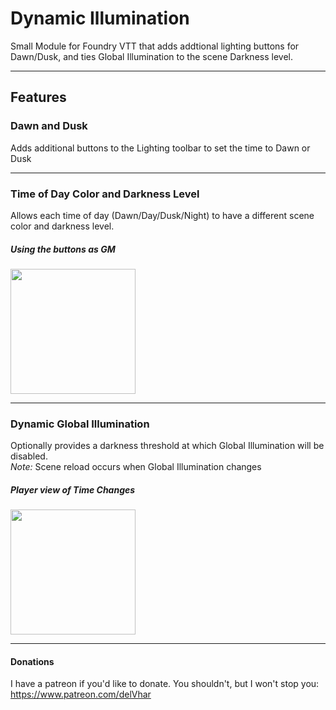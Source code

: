 # Dynamic Illumination
Small Module for Foundry VTT that adds addtional lighting buttons for Dawn/Dusk, and ties Global Illumination to the scene Darkness level.
***
## Features
### Dawn and Dusk
Adds additional buttons to the Lighting toolbar to set the time to Dawn or Dusk
***  
### Time of Day Color and Darkness Level
Allows each time of day (Dawn/Day/Dusk/Night) to have a different scene color and darkness level.  
##### Using the buttons as GM  
<img src="images/dynamic-illumination.gif" height=200>

***  
### Dynamic Global Illumination
Optionally provides a darkness threshold at which Global Illumination will be disabled.  
_Note:_ Scene reload occurs when Global Illumination changes

##### Player view of Time Changes
<img src="images/dynamic-illumination-player.gif" height=200>

***
#### Donations
I have a patreon if you'd like to donate. You shouldn't, but I won't stop you:
https://www.patreon.com/delVhar